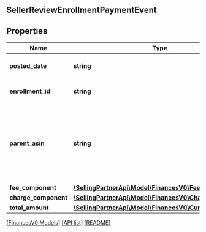 ## SellerReviewEnrollmentPaymentEvent

## Properties

Name | Type | Description | Notes
------------ | ------------- | ------------- | -------------
**posted_date** | **string** | A date string in ISO 8601 format. | [optional]
**enrollment_id** | **string** | An enrollment identifier. | [optional]
**parent_asin** | **string** | The Amazon Standard Identification Number (ASIN) of the item that was enrolled in the Early Reviewer Program. | [optional]
**fee_component** | [**\SellingPartnerApi\Model\FinancesV0\FeeComponent**](FeeComponent.md) |  | [optional]
**charge_component** | [**\SellingPartnerApi\Model\FinancesV0\ChargeComponent**](ChargeComponent.md) |  | [optional]
**total_amount** | [**\SellingPartnerApi\Model\FinancesV0\Currency**](Currency.md) |  | [optional]

[[FinancesV0 Models]](../) [[API list]](../../Api) [[README]](../../../README.md)
